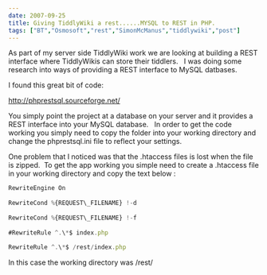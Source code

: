 ```yaml
---
date: 2007-09-25
title: Giving TiddlyWiki a rest......MYSQL to REST in PHP.
tags: ["BT","Osmosoft","rest","SimonMcManus","tiddlywiki","post"]
---
```

As part of my server side TiddlyWiki work we are looking at building a REST interface where TiddlyWikis can store their tiddlers.   I was doing some research into ways of providing a REST interface to MySQL datbases.  
  
I found this great bit of code:  
  
http://phprestsql.sourceforge.net/  
  
You simply point the project at a database on your server and it provides a REST interface into your MySQL database.   In order to get the code working you simply need to copy the folder into your working directory and change the phprestsql.ini file to reflect your settings.  
  
One problem that I noticed was that the .htaccess files is lost when the file is zipped.  To get the app working you simple need to create a .htaccess file in your working directory and copy the text below :  
```js
RewriteEngine On
  
RewriteCond %{REQUEST\_FILENAME} !-d
  
RewriteCond %{REQUEST\_FILENAME} !-f
  
#RewriteRule ^.\*$ index.php
  
RewriteRule ^.\*$ /rest/index.php
```
  

  
In this case the working directory was /rest/

        